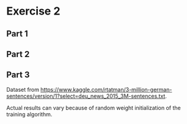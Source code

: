 # Exercise 2

## Part 1

## Part 2

## Part 3

Dataset from https://www.kaggle.com/rtatman/3-million-german-sentences/version/1?select=deu_news_2015_3M-sentences.txt.

Actual results can vary because of random weight initialization of the training algorithm.
